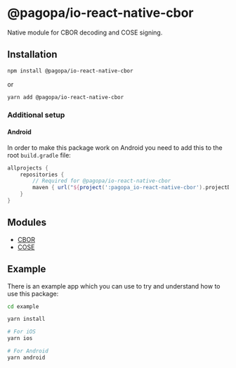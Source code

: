 # @pagopa/io-react-native-cbor

Native module for CBOR decoding and COSE signing.

## Installation

```sh
npm install @pagopa/io-react-native-cbor
```

or

```sh
yarn add @pagopa/io-react-native-cbor
```

### Additional setup

#### Android

In order to make this package work on Android you need to add this to the root `build.gradle` file:

```gradle
allprojects {
    repositories {
        // Required for @pagopa/io-react-native-cbor
        maven { url("${project(':pagopa_io-react-native-cbor').projectDir}/libs") }
    }
}
```

## Modules

- [CBOR](/src/cbor/README.md)
- [COSE](/src/cose/README.md)

## Example

There is an example app which you can use to try and understand how to use this package:

```sh
cd example

yarn install

# For iOS
yarn ios

# For Android
yarn android
```
